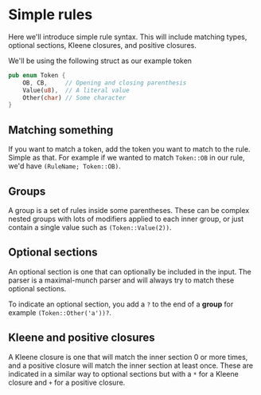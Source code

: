 # Simple rules

Here we'll introduce simple rule syntax. This will include matching types, optional sections, Kleene closures, and positive closures.

We'll be using the following struct as our example token

```rust
pub enum Token {
    OB, CB,     // Opening and closing parenthesis
    Value(u8),  // A literal value
    Other(char) // Some character
}
```

## Matching something

If you want to match a token, add the token you want to match to the rule. Simple as that. For example if we wanted to match `Token::OB` in our rule, we'd have `(RuleName; Token::OB)`.

## Groups

A group is a set of rules inside some parentheses. These can be complex nested groups with lots of modifiers applied to each inner group, or just contain a single value such as `(Token::Value(2))`.

## Optional sections

An optional section is one that can optionally be included in the input. The parser is a maximal-munch parser and will always try to match these optional sections.

To indicate an optional section, you add a `?` to the end of a **group** for example `(Token::Other('a'))?`.

## Kleene and positive closures

A Kleene closure is one that will match the inner section 0 or more times, and a positive closure will match the inner section at least once. These are indicated in a similar way to optional sections but with a `*` for a Kleene closure and `+` for a positive closure.
